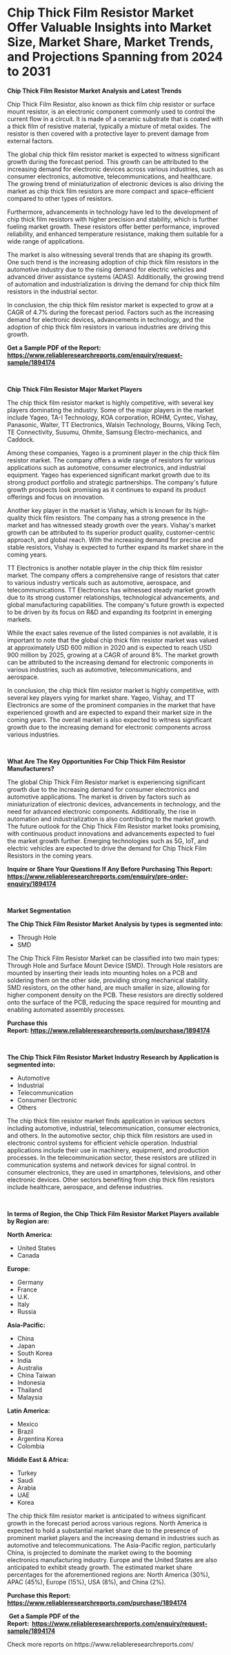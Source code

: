 <p><h1>Chip Thick Film Resistor Market Offer Valuable Insights into Market Size, Market Share, Market Trends, and Projections Spanning from 2024 to 2031</h1></p><p><strong>Chip Thick Film Resistor Market Analysis and Latest Trends</strong></p>
<p><p>Chip Thick Film Resistor, also known as thick film chip resistor or surface mount resistor, is an electronic component commonly used to control the current flow in a circuit. It is made of a ceramic substrate that is coated with a thick film of resistive material, typically a mixture of metal oxides. The resistor is then covered with a protective layer to prevent damage from external factors.</p><p>The global chip thick film resistor market is expected to witness significant growth during the forecast period. This growth can be attributed to the increasing demand for electronic devices across various industries, such as consumer electronics, automotive, telecommunications, and healthcare. The growing trend of miniaturization of electronic devices is also driving the market as chip thick film resistors are more compact and space-efficient compared to other types of resistors.</p><p>Furthermore, advancements in technology have led to the development of chip thick film resistors with higher precision and stability, which is further fueling market growth. These resistors offer better performance, improved reliability, and enhanced temperature resistance, making them suitable for a wide range of applications.</p><p>The market is also witnessing several trends that are shaping its growth. One such trend is the increasing adoption of chip thick film resistors in the automotive industry due to the rising demand for electric vehicles and advanced driver assistance systems (ADAS). Additionally, the growing trend of automation and industrialization is driving the demand for chip thick film resistors in the industrial sector.</p><p>In conclusion, the chip thick film resistor market is expected to grow at a CAGR of 4.7% during the forecast period. Factors such as the increasing demand for electronic devices, advancements in technology, and the adoption of chip thick film resistors in various industries are driving this growth.</p></p>
<p><strong>Get a Sample PDF of the Report:&nbsp; <a href="https://www.reliableresearchreports.com/enquiry/request-sample/1894174">https://www.reliableresearchreports.com/enquiry/request-sample/1894174</a></strong></p>
<p>&nbsp;</p>
<p><strong>Chip Thick Film Resistor Major Market Players</strong></p>
<p><p>The chip thick film resistor market is highly competitive, with several key players dominating the industry. Some of the major players in the market include Yageo, TA-I Technology, KOA corporation, ROHM, Cyntec, Vishay, Panasonic, Walter, TT Electronics, Walsin Technology, Bourns, Viking Tech, TE Connectivity, Susumu, Ohmite, Samsung Electro-mechanics, and Caddock.</p><p>Among these companies, Yageo is a prominent player in the chip thick film resistor market. The company offers a wide range of resistors for various applications such as automotive, consumer electronics, and industrial equipment. Yageo has experienced significant market growth due to its strong product portfolio and strategic partnerships. The company's future growth prospects look promising as it continues to expand its product offerings and focus on innovation.</p><p>Another key player in the market is Vishay, which is known for its high-quality thick film resistors. The company has a strong presence in the market and has witnessed steady growth over the years. Vishay's market growth can be attributed to its superior product quality, customer-centric approach, and global reach. With the increasing demand for precise and stable resistors, Vishay is expected to further expand its market share in the coming years.</p><p>TT Electronics is another notable player in the chip thick film resistor market. The company offers a comprehensive range of resistors that cater to various industry verticals such as automotive, aerospace, and telecommunications. TT Electronics has witnessed steady market growth due to its strong customer relationships, technological advancements, and global manufacturing capabilities. The company's future growth is expected to be driven by its focus on R&D and expanding its footprint in emerging markets.</p><p>While the exact sales revenue of the listed companies is not available, it is important to note that the global chip thick film resistor market was valued at approximately USD 600 million in 2020 and is expected to reach USD 900 million by 2025, growing at a CAGR of around 8%. The market growth can be attributed to the increasing demand for electronic components in various industries, such as automotive, telecommunications, and aerospace.</p><p>In conclusion, the chip thick film resistor market is highly competitive, with several key players vying for market share. Yageo, Vishay, and TT Electronics are some of the prominent companies in the market that have experienced growth and are expected to expand their market size in the coming years. The overall market is also expected to witness significant growth due to the increasing demand for electronic components across various industries.</p></p>
<p>&nbsp;</p>
<p><strong>What Are The Key Opportunities For Chip Thick Film Resistor Manufacturers?</strong></p>
<p><p>The global Chip Thick Film Resistor market is experiencing significant growth due to the increasing demand for consumer electronics and automotive applications. The market is driven by factors such as miniaturization of electronic devices, advancements in technology, and the need for advanced electronic components. Additionally, the rise in automation and industrialization is also contributing to the market growth. The future outlook for the Chip Thick Film Resistor market looks promising, with continuous product innovations and advancements expected to fuel the market growth further. Emerging technologies such as 5G, IoT, and electric vehicles are expected to drive the demand for Chip Thick Film Resistors in the coming years.</p></p>
<p><strong>Inquire or Share Your Questions If Any Before Purchasing This Report: <a href="https://www.reliableresearchreports.com/enquiry/pre-order-enquiry/1894174">https://www.reliableresearchreports.com/enquiry/pre-order-enquiry/1894174</a></strong></p>
<p>&nbsp;</p>
<p><strong>Market Segmentation</strong></p>
<p><strong>The Chip Thick Film Resistor Market Analysis by types is segmented into:</strong></p>
<p><ul><li>Through Hole</li><li>SMD</li></ul></p>
<p><p>The Chip Thick Film Resistor Market can be classified into two main types: Through Hole and Surface Mount Device (SMD). Through Hole resistors are mounted by inserting their leads into mounting holes on a PCB and soldering them on the other side, providing strong mechanical stability. SMD resistors, on the other hand, are much smaller in size, allowing for higher component density on the PCB. These resistors are directly soldered onto the surface of the PCB, reducing the space required for mounting and enabling automated assembly processes.</p></p>
<p><strong>Purchase this Report:&nbsp;<a href="https://www.reliableresearchreports.com/purchase/1894174">https://www.reliableresearchreports.com/purchase/1894174</a></strong></p>
<p>&nbsp;</p>
<p><strong>The Chip Thick Film Resistor Market Industry Research by Application is segmented into:</strong></p>
<p><ul><li>Automotive</li><li>Industrial</li><li>Telecommunication</li><li>Consumer Electronic</li><li>Others</li></ul></p>
<p><p>The chip thick film resistor market finds application in various sectors including automotive, industrial, telecommunication, consumer electronics, and others. In the automotive sector, chip thick film resistors are used in electronic control systems for efficient vehicle operation. Industrial applications include their use in machinery, equipment, and production processes. In the telecommunication sector, these resistors are utilized in communication systems and network devices for signal control. In consumer electronics, they are used in smartphones, televisions, and other electronic devices. Other sectors benefiting from chip thick film resistors include healthcare, aerospace, and defense industries.</p></p>
<p>&nbsp;</p>
<p><strong>In terms of Region, the Chip Thick Film Resistor Market Players available by Region are:</strong></p>
<p>
    <p> <strong> North America: </strong>
        <ul>
            <li>United States</li>
            <li>Canada</li>
        </ul>
        </p> 
    <p> <strong> Europe: </strong>
        <ul>
            <li>Germany</li>
            <li>France</li>
            <li>U.K.</li>
            <li>Italy</li>
            <li>Russia</li>
        </ul>
        </p> 
    <p> <strong> Asia-Pacific: </strong>
        <ul>
            <li>China</li>
            <li>Japan</li>
            <li>South Korea</li>
            <li>India</li>
            <li>Australia</li>
            <li>China Taiwan</li>
            <li>Indonesia</li>
            <li>Thailand</li>
            <li>Malaysia</li>
        </ul>
        </p> 
    <p> <strong> Latin America: </strong>
        <ul>
            <li>Mexico</li>
            <li>Brazil</li>
            <li>Argentina Korea</li>
            <li>Colombia</li>
        </ul>
        </p> 
    <p> <strong> Middle East & Africa: </strong>
        <ul>
            <li>Turkey</li>
            <li>Saudi</li>
            <li>Arabia</li>
            <li>UAE</li>
            <li>Korea</li>
        </ul>
    </p>
    </p>
<p><p>The chip thick film resistor market is anticipated to witness significant growth in the forecast period across various regions. North America is expected to hold a substantial market share due to the presence of prominent market players and the increasing demand in industries such as automotive and telecommunications. The Asia-Pacific region, particularly China, is projected to dominate the market owing to the booming electronics manufacturing industry. Europe and the United States are also anticipated to exhibit steady growth. The estimated market share percentages for the aforementioned regions are: North America (30%), APAC (45%), Europe (15%), USA (8%), and China (2%).</p></p>
<p><strong>Purchase this Report: <a href="https://www.reliableresearchreports.com/purchase/1894174">https://www.reliableresearchreports.com/purchase/1894174</a></strong></p>
<p>&nbsp;<strong>Get a Sample PDF of the Report:&nbsp;&nbsp;<a href="https://www.reliableresearchreports.com/enquiry/request-sample/1894174">https://www.reliableresearchreports.com/enquiry/request-sample/1894174</a></strong></p>
<p><strong></strong></p>
<p>Check more reports on https://www.reliableresearchreports.com/</p>